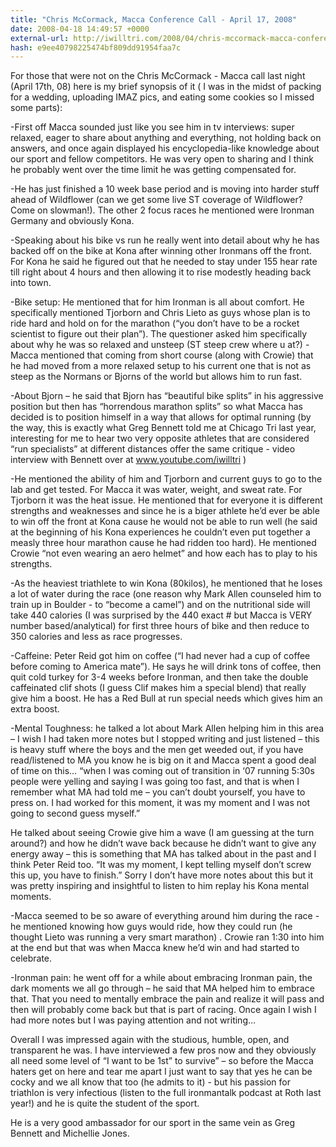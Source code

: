 ```yaml
---
title: "Chris McCormack, Macca Conference Call - April 17, 2008"
date: 2008-04-18 14:49:57 +0000
external-url: http://iwilltri.com/2008/04/chris-mccormack-macca-conference-call-april-17-2008/
hash: e9ee40798225474bf809dd91954faa7c
---
```


For those that were not on the Chris McCormack - Macca call last night (April 17th, 08) here is my brief synopsis of it ( I was in the midst of packing for a wedding, uploading IMAZ pics, and eating some cookies so I missed some parts):

-First off Macca sounded just like you see him in tv interviews: super relaxed, eager to share about anything and everything, not holding back on answers, and once again displayed his encyclopedia-like knowledge about our sport and fellow competitors. He was very open to sharing and I think he probably went over the time limit he was getting compensated for.

-He has just finished a 10 week base period and is moving into harder stuff ahead of Wildflower (can we get some live ST coverage of Wildflower? Come on slowman!). The other 2 focus races he mentioned were Ironman Germany and obviously Kona.

-Speaking about his bike vs run he really went into detail about why he has backed off on the bike at Kona after winning other Ironmans off the front. For Kona he said he figured out that he needed to stay under 155 hear rate till right about 4 hours and then allowing it to rise modestly heading back into town.

-Bike setup: He mentioned that for him Ironman is all about comfort. He specifically mentioned Tjorborn and Chris Lieto as guys whose plan is to ride hard and hold on for the marathon (“you don’t have to be a rocket scientist to figure out their plan”). The questioner asked him specifically about why he was so relaxed and unsteep (ST steep crew where u at?) - Macca mentioned that coming from short course (along with Crowie) that he had moved from a more relaxed setup to his current one that is not as steep as the Normans or Bjorns of the world but allows him to run fast.



-About Bjorn – he said that Bjorn has “beautiful bike splits” in his aggressive position but then has “horrendous marathon splits” so what Macca has decided is to position himself in a way that allows for optimal running (by the way, this is exactly what Greg Bennett told me at Chicago Tri last year, interesting for me to hear two very opposite athletes that are considered “run specialists” at different distances offer the same critique - video interview with Bennett over at www.youtube.com/iwilltri )

-He mentioned the ability of him and Tjorborn and current guys to go to the lab and get tested. For Macca it was water, weight, and sweat rate. For Tjorborn it was the heat issue. He mentioned that for everyone it is different strengths and weaknesses and since he is a biger athlete he’d ever be able to win off the front at Kona cause he would not be able to run well (he said at the beginning of his Kona experiences he couldn’t even put together a measly three hour marathon cause he had ridden too hard). He mentioned Crowie “not even wearing an aero helmet” and how each has to play to his strengths.

-As the heaviest triathlete to win Kona (80kilos), he mentioned that he loses a lot of water during the race (one reason why Mark Allen counseled him to train up in Boulder - to “become a camel”) and on the nutritional side will take 440 calories (I was surprised by the 440 exact # but Macca is VERY number based/analytical) for first three hours of bike and then reduce to 350 calories and less as race progresses.

-Caffeine: Peter Reid got him on coffee (“I had never had a cup of coffee before coming to America mate”). He says he will drink tons of coffee, then quit cold turkey for 3-4 weeks before Ironman, and then take the double caffeinated clif shots (I guess Clif makes him a special blend) that really give him a boost. He has a Red Bull at run special needs which gives him an extra boost.

-Mental Toughness: he talked a lot about Mark Allen helping him in this area – I wish I had taken more notes but I stopped writing and just listened – this is heavy stuff where the boys and the men get weeded out, if you have read/listened to MA you know he is big on it and Macca spent a good deal of time on this… “when I was coming out of transition in ‘07 running 5:30s people were yelling and saying I was going too fast, and that is when I remember what MA had told me – you can’t doubt yourself, you have to press on. I had worked for this moment, it was my moment and I was not going to second guess myself.”

He talked about seeing Crowie give him a wave (I am guessing at the turn around?) and how he didn’t wave back because he didn’t want to give any energy away – this is something that MA has talked about in the past and I think Peter Reid too. “It was my moment, I kept telling myself don’t screw this up, you have to finish.”
Sorry I don’t have more notes about this but it was pretty inspiring and insightful to listen to him replay his Kona mental moments.

-Macca seemed to be so aware of everything around him during the race - he mentioned knowing how guys would ride, how they could run (he thought Lieto was running a very smart marathon) . Crowie ran 1:30 into him at the end but that was when Macca knew he’d win and had started to celebrate.

-Ironman pain: he went off for a while about embracing Ironman pain, the dark moments we all go through – he said that MA helped him to embrace that. That you need to mentally embrace the pain and realize it will pass and then will probably come back but that is part of racing. Once again I wish I had more notes but I was paying attention and not writing…

Overall I was impressed again with the studious, humble, open, and transparent he was. I have interviewed a few pros now and they obviously all need some level of “I want to be 1st” to survive” – so before the Macca haters get on here and tear me apart I just want to say that yes he can be cocky and we all know that too (he admits to it) - but his passion for triathlon is very infectious (listen to the full ironmantalk podcast at Roth last year!) and he is quite the student of the sport.

He is a very good ambassador for our sport in the same vein as Greg Bennett and Michellie Jones.

